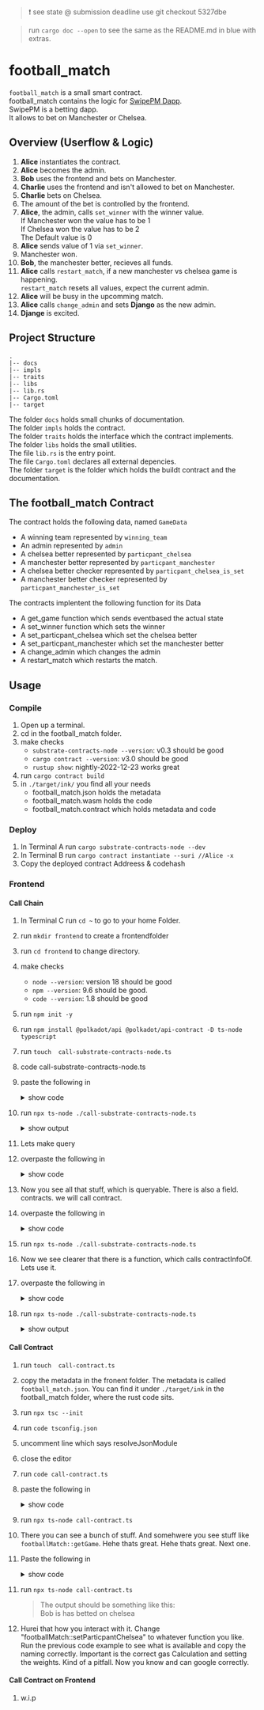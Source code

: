 > ❗ see state @ submission deadline use git checkout 5327dbe

> run `cargo doc --open` to see the same as the README.md in blue with extras.

# football_match

`football_match` is a small smart contract.  
football_match contains the logic for [SwipePM Dapp](https://github.com/FrankBevr/SwipePM).  
SwipePM is a betting dapp.  
It allows to bet on Manchester or Chelsea.  

## Overview (Userflow & Logic)
1. **Alice** instantiates the contract.
2. **Alice** becomes the admin.
3. **Bob** uses the frontend and bets on Manchester.
4. **Charlie** uses the frontend and isn't allowed to bet on Manchester.
5. **Charlie** bets on Chelsea.
6. The amount of the bet is controlled by the frontend.  
7. **Alice**, the admin, calls `set_winner` with the winner value.  
    If Manchester won the value has to be 1  
    If Chelsea won the value has to be 2  
    The Default value is 0  
8. **Alice** sends value of 1 via `set_winner`.
9. Manchester won.
10. **Bob**, the manchester better, recieves all funds.
11. **Alice** calls `restart_match`, if a new manchester vs chelsea game is happening.  
     `restart_match` resets all values, expect the current admin.
12. **Alice** will be busy in the upcomming match.
13. **Alice** calls `change_admin` and sets **Django** as the new admin.
14. **Djange** is excited.

## Project Structure

```
.
|-- docs
|-- impls
|-- traits
|-- libs
|-- lib.rs
|-- Cargo.toml
|-- target
```

The folder `docs` holds small chunks of documentation.  
The folder `impls` holds the contract.   
The folder `traits` holds the interface which the contract implements.   
The folder `libs` holds the small utilities.   
The file `lib.rs` is the entry point.   
The file `Cargo.toml` declares all external depencies.   
The folder `target` is the folder which holds the buildt contract and the documentation.   


## The football_match Contract

The contract holds the following data, named `GameData`
- A winning team represented by `winning_team`
- An admin represented by `admin`
- A chelsea better represented by `particpant_chelsea`
- A manchester better represented by `particpant_manchester`
- A chelsea better checker represented by `particpant_chelsea_is_set`
- A manchester better checker represented by `particpant_manchester_is_set`

The contracts implentent the following function for its Data
- A get_game function which sends eventbased the actual state
- A set_winner function which sets the winner
- A set_particpant_chelsea which set the chelsea better
- A set_particpant_manchester which set the manchester better
- A change_admin which changes the admin
- A restart_match which restarts the match.

## Usage 

### Compile 
1. Open up a terminal.
2. cd in the football_match folder.
3. make checks
   - `substrate-contracts-node --version`: v0.3 should be good
   - `cargo contract --version`: v3.0 should be good
   - `rustup show`: nightly-2022-12-23 works great
4. run `cargo contract build`
5. in `./target/ink/` you find all your needs
   - football_match.json holds the metadata 
   - football_match.wasm holds the code
   - football_match.contract which holds metadata and code

### Deploy 
1. In Terminal A run `cargo substrate-contracts-node --dev`
2. In Terminal B run `cargo contract instantiate --suri //Alice -x`
3. Copy the deployed contract Addreess & codehash

### Frontend

#### Call Chain
1. In Terminal C run `cd ~` to go to your home Folder.
2. run `mkdir frontend` to create a frontendfolder
3. run `cd frontend` to change directory.
4. make checks
   - `node --version`: version 18 should be good
   - `npm --version`: 9.6 should be good.
   - `code --version`: 1.8 should be good
5. run `npm init -y`
6. run `npm install @polkadot/api @polkadot/api-contract -D ts-node typescript`
7. run `touch  call-substrate-contracts-node.ts`
8. code call-substrate-contracts-node.ts
9. paste the following in
   <details>
     <summary>show code</summary>   

      ```ts
      import { WsProvider, ApiPromise } from '@polkadot/api'

      async function main(){
        const wsProvider = new WsProvider()
        const api = await ApiPromise.create({provider: wsProvider})
        console.log(`The runtime version is the following ${api.genesisHash}`)
        process.exit(1)
      }
      main()
      ```

   </details>

10. run `npx ts-node ./call-substrate-contracts-node.ts`  
    <details>
      <summary>show output</summary>

     ```
     The runtimeversion is the following 0xcdb32a84e7bda0c3068b073089c6ec636f75a664939b878157a8776005a60af8  
     ```

   </details>

11. Lets make query
12. overpaste the following in
     <details>
       <summary>show code</summary>   

       ```ts
      import { WsProvider, ApiPromise } from '@polkadot/api'
      async function main(){
          const wsProvider = new WsProvider()
          const api = await ApiPromise.create({provider: wsProvider})
          console.log(api.query)
          process.exit(1)
      }
      main()
      ```
   </details>

13. Now you see all that stuff, which is queryable. There is also a field. contracts. we will call contract.
14. overpaste the following in
     <details>
       <summary>show code</summary>   

       ```ts
       import { WsProvider, ApiPromise } from '@polkadot/api'
       async function main(){
          const wsProvider = new WsProvider()
          const api = await ApiPromise.create({provider: wsProvider})
          console.log(api.query.contracts)
          process.exit(1)
       }
       main()
       ```

   </details>

15. run `npx ts-node ./call-substrate-contracts-node.ts`    
16. Now we see clearer that there is a function, which calls contractInfoOf. Lets use it.   
17. overpaste the following in  
     <details>
       <summary>show code</summary>   

       ```ts
       import { WsProvider, ApiPromise } from '@polkadot/api'

       const contractAddress = "PASTE IN PREVIOUSLY COPIED CONTRACT ADDRESS"
       const codeHash = "PASTE IN PREVIOUSLY COPIED CODEHASH"

       async function main() {
         const wsProvider = new WsProvider()
         const api = await ApiPromise.create({ provider: wsProvider })
         const queryContract = await api.query.contracts.contractInfoOf(contractAddress)
         const queryContractHumanVersion: any = queryContract.toHuman()
         console.log(queryContractHumanVersion)
         const queryCodeHash = queryContractHumanVersion!["codeHash"] as any
         if (queryCodeHash === codeHash) {
           console.log("YES, thats actually our deployed contract")
         }
         process.exit(1)
       }
       ```

   </details>

18. run `npx ts-node ./call-substrate-contracts-node.ts`  
    <details>
    <summary>show output</summary>

    ```
    {
      trieId: '0xb81b26d0e34675dc667529bfccc57090f09c6e659f1a0a3418fb4a0d278b3665',
      depositAccount: '5GGpNGyDAzPpoxiFxmcmNQ5zJfvU54sPdSpQhVao7bz9xeMk',
      codeHash: '0x47538cdcab4785f60496e3c44dd239c868486fea6e94f121b81cf9779447ee50',
      storageBytes: '99',
      storageItems: '1',
      storageByteDeposit: '495,000,000',
      storageItemDeposit: '100,000,000,000',
      storageBaseDeposit: '101,765,000,000'
    }
    YES, thats actually our deployed contract
    ```
    </details>  


#### Call Contract 

1. run `touch  call-contract.ts`
2. copy the metadata in the fronent folder. The metadata is called `football_match.json`. You can find it under `./target/ink` in the football_match folder, where the rust code sits.
3. run `npx tsc --init`
4. run `code tsconfig.json`
5. uncomment line which says resolveJsonModule
6. close the editor
7. run `code call-contract.ts`
8. paste the following in
     <details>
       <summary>show code</summary>   

   ```ts
   import { WsProvider, ApiPromise } from '@polkadot/api'
   import { ContractPromise } from '@polkadot/api-contract'
   import metadata from './football_match.json'
   
   async function main() {
     const wsProvider = new WsProvider()
     const api = await ApiPromise.create({ provider: wsProvider })
   
     const address = "PASTE YOUR COPIED CONTRACT ADDRESS";
     const contract = new ContractPromise(api, metadata, address);
     console.log(contract)

     process.exit(1)
   }
   main()
   ```

   </details>

8. run `npx ts-node call-contract.ts`
9. There you can see a bunch of stuff. And somehwere you see stuff like `footballMatch::getGame`. Hehe thats great. Hehe thats great. Next one.
10. Paste the following in
     <details>
       <summary>show code</summary>   

       ```ts
       import { WsProvider, ApiPromise, Keyring } from '@polkadot/api'
       import { ContractPromise } from '@polkadot/api-contract'
       import metadata from './football_match.json'
       import { BN, BN_ONE } from "@polkadot/util";
       
       async function main() {
         const wsProvider = new WsProvider()
         const api = await ApiPromise.create({ provider: wsProvider })
       
         const address = "PASTE YOUR COPIED CONTRACT ADDRESS";
         const contract = new ContractPromise(api, metadata, address);
       
         const keyring = new Keyring({ type: "sr25519" });
         const bob = keyring.addFromUri("//Bob", { name: "Bob" });
       
         const storageDepositLimit = null;
         const MAX_CALL_WEIGHT = new BN(5_000_000_000_000).isub(BN_ONE);
         const PROOFSIZE = new BN(1_000_000);
       
         const { gasRequired } = await contract.query[
           "footballMatch::setParticpantChelsea"
         ](bob.address, {
           gasLimit: api?.registry.createType("WeightV2", {
             refTime: MAX_CALL_WEIGHT,
             proofSize: PROOFSIZE,
           }) as any,
           storageDepositLimit,
         });
       
         const gasLimit = api?.registry.createType(
           "WeightV2",
           gasRequired,
         ) as any;
       
         await contract.tx["footballMatch::setParticpantChelsea"]({
           gasLimit,
           storageDepositLimit,
         }).signAndSend(bob, async (res) => {
           if (res.isInBlock) {
             console.log("Bob is has betted on chelsea")
             process.exit(1)
           }
         });
       }
       main()
       ```

   </details>

11. run `npx ts-node call-contract.ts`
     > The output should be something like this:  
     > Bob is has betted on chelsea 
12. Hurei that how you interact with it. Change "footballMatch::setParticpantChelsea" to whatever function you like. Run the previous code example to see what is available and copy the naming correctly. Important is the correct gas Calculation and setting the weights. Kind of a pitfall. Now you know and can google correctly.

#### Call Contract on Frontend
1. w.i.p
